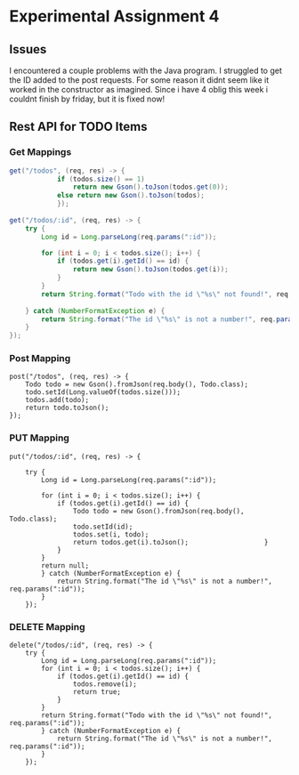 # Experimental Assignment 4

## Issues
I encountered a couple problems with the Java program. I struggled to get the ID added to the post requests. For some reason it didnt seem like it worked in the constructor as imagined.
Since i have 4 oblig this week i couldnt finish by friday, but it is fixed now!

## Rest API for TODO Items
### Get Mappings
```java
get("/todos", (req, res) -> {
			if (todos.size() == 1)
				return new Gson().toJson(todos.get(0));
			else return new Gson().toJson(todos);
			});
		
get("/todos/:id", (req, res) -> {
	try {
		Long id = Long.parseLong(req.params(":id"));

		for (int i = 0; i < todos.size(); i++) {
			if (todos.get(i).getId() == id) {
				return new Gson().toJson(todos.get(i));
			}
		}
		return String.format("Todo with the id \"%s\" not found!", req.params(":id"));
				
	} catch (NumberFormatException e) {
		return String.format("The id \"%s\" is not a number!", req.params(":id"));
	}
});
```
### Post Mapping
```
post("/todos", (req, res) -> {
	Todo todo = new Gson().fromJson(req.body(), Todo.class);
	todo.setId(Long.valueOf(todos.size()));
	todos.add(todo);
	return todo.toJson();
});
```
### PUT Mapping
```
put("/todos/:id", (req, res) -> {

	try {
		Long id = Long.parseLong(req.params(":id"));

		for (int i = 0; i < todos.size(); i++) {
			if (todos.get(i).getId() == id) {
				Todo todo = new Gson().fromJson(req.body(), Todo.class);
				todo.setId(id);
				todos.set(i, todo);
				return todos.get(i).toJson();					}
			}
		}
		return null;
		} catch (NumberFormatException e) {
			return String.format("The id \"%s\" is not a number!", req.params(":id"));
		}
	});
```
### DELETE Mapping
```
delete("/todos/:id", (req, res) -> {
	try {
		Long id = Long.parseLong(req.params(":id"));
		for (int i = 0; i < todos.size(); i++) {
			if (todos.get(i).getId() == id) {
				todos.remove(i);
				return true;
			}
		}
		return String.format("Todo with the id \"%s\" not found!", req.params(":id"));
		} catch (NumberFormatException e) {
			return String.format("The id \"%s\" is not a number!", req.params(":id"));
		}
	});
```

